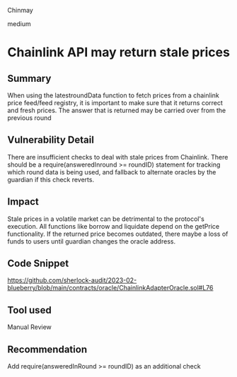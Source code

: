 Chinmay

medium

# Chainlink API may return stale prices

## Summary
When using the latestroundData function to fetch prices from a chainlink price feed/feed registry, it is important to make sure that it returns correct and fresh prices. The answer that is returned may be carried over from the previous round

## Vulnerability Detail
There are insufficient checks to deal with stale prices from Chainlink. There should be a require(answeredInround >= roundID) statement for tracking which round data is being used, and fallback to alternate oracles by the guardian if this check reverts.

## Impact
Stale prices in a volatile market can be detrimental to the protocol's execution. All functions like borrow and liquidate depend on the getPrice functionality. If the returned price becomes outdated, there maybe a loss of funds to users until guardian changes the oracle address. 

## Code Snippet

https://github.com/sherlock-audit/2023-02-blueberry/blob/main/contracts/oracle/ChainlinkAdapterOracle.sol#L76
## Tool used

Manual Review

## Recommendation
Add require(answeredInRound >= roundID) as an additional check
